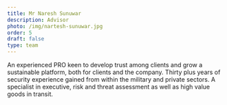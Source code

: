 ```yaml
---
title: Mr Naresh Sunuwar
description: Advisor
photo: /img/nartesh-sunuwar.jpg
order: 5
draft: false
type: team
---
```

An experienced PRO keen to develop trust among clients and grow a sustainable platform, both for clients and the company.
Thirty plus years of security experience gained from within the military and private sectors. A specialist in executive, risk and threat assessment as well as high value goods in transit.